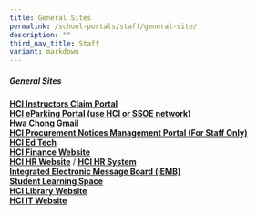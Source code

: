 ```yaml
---
title: General Sites
permalink: /school-portals/staff/general-site/
description: ""
third_nav_title: Staff
variant: markdown
---
```

##### General Sites

**[HCI Instructors Claim Portal](http://instructors.hci.edu.sg/)**<br>
**[HCI eParking Portal (use HCI or SSOE network)](http://epark.hci.edu.sg/)**<br>
**[Hwa Chong Gmail](http://gmail.com/)**<br>
**[HCI Procurement Notices Management Portal (For Staff Only)](http://itq.hci.edu.sg/)**<br>
**[HCI Ed Tech](https://sites.google.com/hci.edu.sg/edtech/home)**<br>
**[HCI Finance Website](https://finance.hci.edu.sg/)**<br>
**[HCI HR Website](https://hrdept.hci.edu.sg/)** /   **[HCI HR System](https://sg.quickhr.co/)**<br>
**[Integrated Electronic Message Board (iEMB)](https://iemb.hci.edu.sg/)**<br>
**[Student Learning Space](https://learning.moe.edu.sg/)**<br>
**[HCI Library Website](https://library.hci.edu.sg/)**<br>
**[HCI IT Website](https://it.hci.edu.sg)**